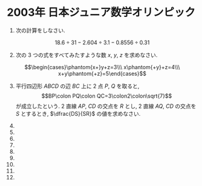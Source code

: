 # 2003年 日本ジュニア数学オリンピック

1. 次の計算をしなさい.

$$18.6\div31-2.604\div3.1-0.8556\div0.31$$

2. 次の $3$ つの式をすべてみたすような数 $x$, $y$, $z$ を求めなさい. 

$$\begin{cases}\phantom{x+}y+z=3\\\ x\phantom{+y}+z=4\\\ x+y\phantom{+z}=5\end{cases}$$

3. 平行四辺形 $ABCD$ の辺 $BC$ 上に $2$ 点 $P$, $Q$ を取ると, 
$$BP\colon PQ\colon QC=3\colon2\colon\sqrt{7}$$
が成立したという. $2$ 直線 $AP$, $CD$ の交点を $R$ とし, $2$ 直線 $AQ$, $CD$ の交点を $S$ とするとき, $\dfrac{DS}{SR}$ の値を求めなさい.

4. 

5. 

6. 

7. 

8. 

9. 

10. 

11. 

12. 